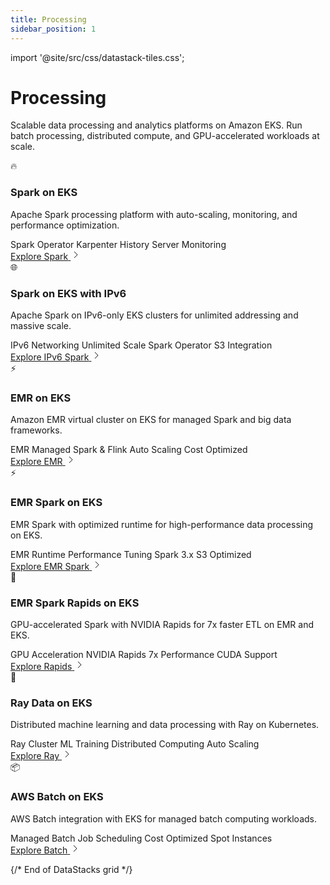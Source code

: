 ```yaml
---
title: Processing
sidebar_position: 1
---
```


import '@site/src/css/datastack-tiles.css';

# Processing

Scalable data processing and analytics platforms on Amazon EKS. Run batch processing, distributed compute, and GPU-accelerated workloads at scale.

<div className="datastacks-grid">

<div className="datastack-card">
<div className="datastack-header">
<div className="datastack-icon">🔥</div>
<div className="datastack-content">
<h3>Spark on EKS</h3>
<p className="datastack-description">Apache Spark processing platform with auto-scaling, monitoring, and performance optimization.</p>
</div>
</div>
<div className="datastack-features">
<span className="feature-tag">Spark Operator</span>
<span className="feature-tag">Karpenter</span>
<span className="feature-tag">History Server</span>
<span className="feature-tag">Monitoring</span>
</div>
<div className="datastack-footer">
<a href="/data-on-eks/docs/datastacks/processing/spark-on-eks/" className="datastack-link">
<span>Explore Spark</span>
<svg className="arrow-icon" width="16" height="16" viewBox="0 0 16 16" fill="none">
<path d="M6 3l5 5-5 5" stroke="currentColor" strokeWidth="2" strokeLinecap="round" strokeLinejoin="round"/>
</svg>
</a>
</div>
</div>

<div className="datastack-card">
<div className="datastack-header">
<div className="datastack-icon">🌐</div>
<div className="datastack-content">
<h3>Spark on EKS with IPv6</h3>
<p className="datastack-description">Apache Spark on IPv6-only EKS clusters for unlimited addressing and massive scale.</p>
</div>
</div>
<div className="datastack-features">
<span className="feature-tag">IPv6 Networking</span>
<span className="feature-tag">Unlimited Scale</span>
<span className="feature-tag">Spark Operator</span>
<span className="feature-tag">S3 Integration</span>
</div>
<div className="datastack-footer">
<a href="/data-on-eks/docs/datastacks/processing/spark-eks-ipv6/" className="datastack-link">
<span>Explore IPv6 Spark</span>
<svg className="arrow-icon" width="16" height="16" viewBox="0 0 16 16" fill="none">
<path d="M6 3l5 5-5 5" stroke="currentColor" strokeWidth="2" strokeLinecap="round" strokeLinejoin="round"/>
</svg>
</a>
</div>
</div>

<div className="datastack-card">
<div className="datastack-header">
<div className="datastack-icon">⚡</div>
<div className="datastack-content">
<h3>EMR on EKS</h3>
<p className="datastack-description">Amazon EMR virtual cluster on EKS for managed Spark and big data frameworks.</p>
</div>
</div>
<div className="datastack-features">
<span className="feature-tag">EMR Managed</span>
<span className="feature-tag">Spark & Flink</span>
<span className="feature-tag">Auto Scaling</span>
<span className="feature-tag">Cost Optimized</span>
</div>
<div className="datastack-footer">
<a href="/data-on-eks/docs/datastacks/processing/emr-on-eks/" className="datastack-link">
<span>Explore EMR</span>
<svg className="arrow-icon" width="16" height="16" viewBox="0 0 16 16" fill="none">
<path d="M6 3l5 5-5 5" stroke="currentColor" strokeWidth="2" strokeLinecap="round" strokeLinejoin="round"/>
</svg>
</a>
</div>
</div>

<div className="datastack-card">
<div className="datastack-header">
<div className="datastack-icon">⚡</div>
<div className="datastack-content">
<h3>EMR Spark on EKS</h3>
<p className="datastack-description">EMR Spark with optimized runtime for high-performance data processing on EKS.</p>
</div>
</div>
<div className="datastack-features">
<span className="feature-tag">EMR Runtime</span>
<span className="feature-tag">Performance Tuning</span>
<span className="feature-tag">Spark 3.x</span>
<span className="feature-tag">S3 Optimized</span>
</div>
<div className="datastack-footer">
<a href="/data-on-eks/docs/datastacks/processing/emr-eks-spark/" className="datastack-link">
<span>Explore EMR Spark</span>
<svg className="arrow-icon" width="16" height="16" viewBox="0 0 16 16" fill="none">
<path d="M6 3l5 5-5 5" stroke="currentColor" strokeWidth="2" strokeLinecap="round" strokeLinejoin="round"/>
</svg>
</a>
</div>
</div>

<div className="datastack-card">
<div className="datastack-header">
<div className="datastack-icon">🚀</div>
<div className="datastack-content">
<h3>EMR Spark Rapids on EKS</h3>
<p className="datastack-description">GPU-accelerated Spark with NVIDIA Rapids for 7x faster ETL on EMR and EKS.</p>
</div>
</div>
<div className="datastack-features">
<span className="feature-tag">GPU Acceleration</span>
<span className="feature-tag">NVIDIA Rapids</span>
<span className="feature-tag">7x Performance</span>
<span className="feature-tag">CUDA Support</span>
</div>
<div className="datastack-footer">
<a href="/data-on-eks/docs/datastacks/processing/emr-eks-spark-rapids/" className="datastack-link">
<span>Explore Rapids</span>
<svg className="arrow-icon" width="16" height="16" viewBox="0 0 16 16" fill="none">
<path d="M6 3l5 5-5 5" stroke="currentColor" strokeWidth="2" strokeLinecap="round" strokeLinejoin="round"/>
</svg>
</a>
</div>
</div>

<div className="datastack-card">
<div className="datastack-header">
<div className="datastack-icon">🤖</div>
<div className="datastack-content">
<h3>Ray Data on EKS</h3>
<p className="datastack-description">Distributed machine learning and data processing with Ray on Kubernetes.</p>
</div>
</div>
<div className="datastack-features">
<span className="feature-tag">Ray Cluster</span>
<span className="feature-tag">ML Training</span>
<span className="feature-tag">Distributed Computing</span>
<span className="feature-tag">Auto Scaling</span>
</div>
<div className="datastack-footer">
<a href="/data-on-eks/docs/datastacks/processing/raydata-on-eks/" className="datastack-link">
<span>Explore Ray</span>
<svg className="arrow-icon" width="16" height="16" viewBox="0 0 16 16" fill="none">
<path d="M6 3l5 5-5 5" stroke="currentColor" strokeWidth="2" strokeLinecap="round" strokeLinejoin="round"/>
</svg>
</a>
</div>
</div>

<div className="datastack-card">
<div className="datastack-header">
<div className="datastack-icon">📦</div>
<div className="datastack-content">
<h3>AWS Batch on EKS</h3>
<p className="datastack-description">AWS Batch integration with EKS for managed batch computing workloads.</p>
</div>
</div>
<div className="datastack-features">
<span className="feature-tag">Managed Batch</span>
<span className="feature-tag">Job Scheduling</span>
<span className="feature-tag">Cost Optimized</span>
<span className="feature-tag">Spot Instances</span>
</div>
<div className="datastack-footer">
<a href="/data-on-eks/docs/datastacks/processing/aws-batch-eks/" className="datastack-link">
<span>Explore Batch</span>
<svg className="arrow-icon" width="16" height="16" viewBox="0 0 16 16" fill="none">
<path d="M6 3l5 5-5 5" stroke="currentColor" strokeWidth="2" strokeLinecap="round" strokeLinejoin="round"/>
</svg>
</a>
</div>
</div>

</div>

{/* End of DataStacks grid */}
